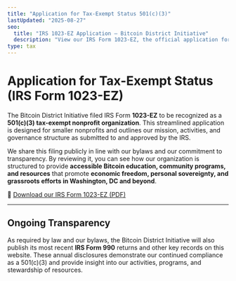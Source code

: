 ```yaml
---
title: "Application for Tax-Exempt Status 501(c)(3)"
lastUpdated: "2025-08-27"
seo:
  title: "IRS 1023-EZ Application – Bitcoin District Initiative"
  description: "View our IRS Form 1023-EZ, the official application for recognition as a 501(c)(3) nonprofit, filed by the Bitcoin District Initiative."
type: tax
---
```


# Application for Tax-Exempt Status (IRS Form 1023-EZ)

The Bitcoin District Initiative filed IRS Form **1023-EZ** to be recognized as a **501(c)(3) tax-exempt nonprofit organization**. This streamlined application is designed for smaller nonprofits and outlines our mission, activities, and governance structure as submitted to and approved by the IRS.

We share this filing publicly in line with our bylaws and our commitment to transparency. By reviewing it, you can see how our organization is structured to provide **accessible Bitcoin education, community programs, and resources** that promote **economic freedom, personal sovereignty, and grassroots efforts in Washington, DC and beyond**.

📄 [Download our IRS Form 1023-EZ (PDF)](/public/docs/1023ez.pdf)

---

## Ongoing Transparency
As required by law and our bylaws, the Bitcoin District Initiative will also publish its most recent **IRS Form 990** returns and other key records on this website. These annual disclosures demonstrate our continued compliance as a 501(c)(3) and provide insight into our activities, programs, and stewardship of resources.
